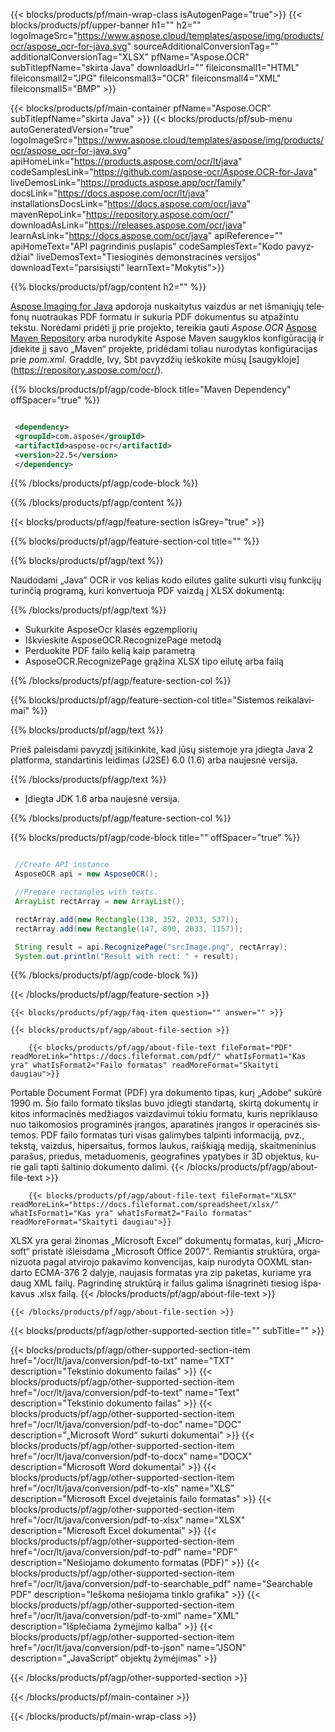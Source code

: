 ﻿---
title:  
weight: 3920
url: /lt/java/conversion/pdf-to-xlsx/ 
lang: lt
langdirlevel: 2
locales: ja,it,ru,de,es,fr,nl,id,lt,pl,pt,vi,tr,ko
description: Pavyzdinis kodas, skirtas Java konvertavimui iš PDF į XLSX. Naudokite API pavyzdinį kodą paketiniams PDF failams konvertuoti į XLSX bet kurioje žiniatinklio ar darbalaukio Java pagrįstoje programoje.
---

{{< blocks/products/pf/main-wrap-class isAutogenPage="true">}}
{{< blocks/products/pf/upper-banner h1="" h2="" logoImageSrc="https://www.aspose.cloud/templates/aspose/img/products/ocr/aspose_ocr-for-java.svg" sourceAdditionalConversionTag="" additionalConversionTag="XLSX" pfName="Aspose.OCR" subTitlepfName="skirta Java" downloadUrl="" fileiconsmall1="HTML" fileiconsmall2="JPG" fileiconsmall3="OCR" fileiconsmall4="XML" fileiconsmall5="BMP" >}}


{{< blocks/products/pf/main-container pfName="Aspose.OCR" subTitlepfName="skirta Java" >}}
{{< blocks/products/pf/sub-menu autoGeneratedVersion="true" logoImageSrc="https://www.aspose.cloud/templates/aspose/img/products/ocr/aspose_ocr-for-java.svg" apiHomeLink="https://products.aspose.com/ocr/lt/java" codeSamplesLink="https://github.com/aspose-ocr/Aspose.OCR-for-Java" liveDemosLink="https://products.aspose.app/ocr/family" docsLink="https://docs.aspose.com/ocr/lt/java" installationsDocsLink="https://docs.aspose.com/ocr/java" mavenRepoLink="https://repository.aspose.com/ocr/" downloadAsLink="https://releases.aspose.com/ocr/java" learnAsLink="https://docs.aspose.com/ocr/java" apiReference="" apiHomeText="API pagrindinis puslapis" codeSamplesText="Kodo pavyzdžiai" liveDemosText="Tiesioginės demonstracinės versijos" downloadText="parsisiųsti" learnText="Mokytis">}}

{{% blocks/products/pf/agp/content h2="" %}}



[Aspose.Imaging for Java](https://products.aspose.com/imaging/java)
 apdoroja nuskaitytus vaizdus ar net išmaniųjų telefonų nuotraukas PDF formatu ir sukuria PDF dokumentus su atpažintu tekstu. Norėdami pridėti jį prie projekto, tereikia gauti *Aspose.OCR*
[Aspose Maven Repository](https://repository.aspose.com/webapp/#/artifacts/browse/tree/General/repo/com/aspose/aspose-imaging) arba nurodykite Aspose Maven saugyklos konfigūraciją
ir įdiekite jį savo „Maven“ projekte, pridėdami toliau nurodytas konfigūracijas prie _pom.xml_. Graddle, Ivy, Sbt pavyzdžių ieškokite mūsų [saugykloje] (https://repository.aspose.com/ocr/).

{{% blocks/products/pf/agp/code-block title="Maven Dependency" offSpacer="true" %}}

```xml

 <dependency>
 <groupId>com.aspose</groupId>
 <artifactId>aspose-ocr</artifactId>
 <version>22.5</version>
 </dependency>

```

{{% /blocks/products/pf/agp/code-block %}}

{{% /blocks/products/pf/agp/content %}}

{{< blocks/products/pf/agp/feature-section isGrey="true" >}}

{{% blocks/products/pf/agp/feature-section-col title="" %}}

{{% blocks/products/pf/agp/text %}}

Naudodami „Java“ OCR ir vos kelias kodo eilutes galite sukurti visų funkcijų turinčią programą, kuri konvertuoja PDF vaizdą į XLSX dokumentą:

{{% /blocks/products/pf/agp/text %}}

+ Sukurkite AsposeOcr klasės egzempliorių
+ Iškvieskite AsposeOCR.RecognizePage metodą
+ Perduokite PDF failo kelią kaip parametrą
+ AsposeOCR.RecognizePage grąžina XLSX tipo eilutę arba failą

{{% /blocks/products/pf/agp/feature-section-col %}}

{{% blocks/products/pf/agp/feature-section-col title="Sistemos reikalavimai" %}}

{{% blocks/products/pf/agp/text %}}

Prieš paleisdami pavyzdį įsitikinkite, kad jūsų sistemoje yra įdiegta Java 2 platforma, standartinis leidimas (J2SE) 6.0 (1.6) arba naujesnė versija.

{{% /blocks/products/pf/agp/text %}}

- Įdiegta JDK 1.6 arba naujesnė versija.

{{% /blocks/products/pf/agp/feature-section-col %}}

{{% blocks/products/pf/agp/code-block title="" offSpacer="true" %}}

```java

 //Create API instance
 AsposeOCR api = new AsposeOCR();

 //Prepare rectangles with texts.
 ArrayList rectArray = new ArrayList();

 rectArray.add(new Rectangle(138, 352, 2033, 537));
 rectArray.add(new Rectangle(147, 890, 2033, 1157));

 String result = api.RecognizePage("srcImage.png", rectArray);
 System.out.println("Result with rect: " + result);

```

{{% /blocks/products/pf/agp/code-block %}}

{{< /blocks/products/pf/agp/feature-section >}}

    {{< blocks/products/pf/agp/faq-item question="" answer="" >}}

    {{< blocks/products/pf/agp/about-file-section >}}
       
        {{< blocks/products/pf/agp/about-file-text fileFormat="PDF" readMoreLink="https://docs.fileformat.com/pdf/" whatIsFormat1="Kas yra" whatIsFormat2="Failo formatas" readMoreFormat="Skaityti daugiau">}}
Portable Document Format (PDF) yra dokumento tipas, kurį „Adobe“ sukūrė 1990 m. Šio failo formato tikslas buvo įdiegti standartą, skirtą dokumentų ir kitos informacinės medžiagos vaizdavimui tokiu formatu, kuris nepriklauso nuo taikomosios programinės įrangos, aparatinės įrangos ir operacinės sistemos. PDF failo formatas turi visas galimybes talpinti informaciją, pvz., tekstą, vaizdus, ​​hipersaitus, formos laukus, raiškiąją mediją, skaitmeninius parašus, priedus, metaduomenis, geografines ypatybes ir 3D objektus, kurie gali tapti šaltinio dokumento dalimi.
        {{< /blocks/products/pf/agp/about-file-text >}}

        {{< blocks/products/pf/agp/about-file-text fileFormat="XLSX" readMoreLink="https://docs.fileformat.com/spreadsheet/xlsx/" whatIsFormat1="Kas yra" whatIsFormat2="Failo formatas" readMoreFormat="Skaityti daugiau">}}
XLSX yra gerai žinomas „Microsoft Excel“ dokumentų formatas, kurį „Microsoft“ pristatė išleisdama „Microsoft Office 2007“. Remiantis struktūra, organizuota pagal atvirojo pakavimo konvencijas, kaip nurodyta OOXML standarto ECMA-376 2 dalyje, naujasis formatas yra zip paketas, kuriame yra daug XML failų. Pagrindinę struktūrą ir failus galima išnagrinėti tiesiog išpakavus .xlsx failą.
        {{< /blocks/products/pf/agp/about-file-text >}}

    {{< /blocks/products/pf/agp/about-file-section >}}

<!-- aboutfile Ends -->

{{< blocks/products/pf/agp/other-supported-section title="" subTitle="" >}}

{{< blocks/products/pf/agp/other-supported-section-item href="/ocr/lt/java/conversion/pdf-to-txt" name="TXT" description="Tekstinio dokumento failas" >}}
{{< blocks/products/pf/agp/other-supported-section-item href="/ocr/lt/java/conversion/pdf-to-text" name="Text" description="Tekstinio dokumento failas" >}}
{{< blocks/products/pf/agp/other-supported-section-item href="/ocr/lt/java/conversion/pdf-to-doc" name="DOC" description="„Microsoft Word“ sukurti dokumentai" >}}
{{< blocks/products/pf/agp/other-supported-section-item href="/ocr/lt/java/conversion/pdf-to-docx" name="DOCX" description="Microsoft Word dokumentai" >}}
{{< blocks/products/pf/agp/other-supported-section-item href="/ocr/lt/java/conversion/pdf-to-xls" name="XLS" description="Microsoft Excel dvejetainis failo formatas" >}}
{{< blocks/products/pf/agp/other-supported-section-item href="/ocr/lt/java/conversion/pdf-to-xlsx" name="XLSX" description="Microsoft Excel dokumentai" >}}
{{< blocks/products/pf/agp/other-supported-section-item href="/ocr/lt/java/conversion/pdf-to-pdf" name="PDF" description="Nešiojamo dokumento formatas (PDF)" >}}
{{< blocks/products/pf/agp/other-supported-section-item href="/ocr/lt/java/conversion/pdf-to-searchable_pdf" name="Searchable PDF" description="Ieškoma nešiojama tinklo grafika" >}}
{{< blocks/products/pf/agp/other-supported-section-item href="/ocr/lt/java/conversion/pdf-to-xml" name="XML" description="Išplečiama žymėjimo kalba" >}}
{{< blocks/products/pf/agp/other-supported-section-item href="/ocr/lt/java/conversion/pdf-to-json" name="JSON" description="„JavaScript“ objektų žymėjimas" >}}

{{< /blocks/products/pf/agp/other-supported-section >}}

{{< /blocks/products/pf/main-container >}}
    
{{< /blocks/products/pf/main-wrap-class >}}
